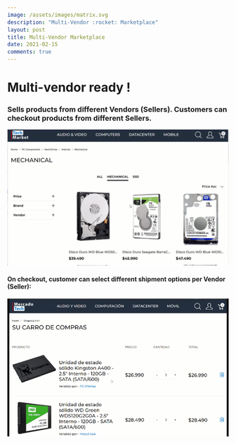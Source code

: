 ```yaml
---
image: /assets/images/matrix.svg
description: "Multi-Vendor :rocket: Marketplace"
layout: post
title: Multi-Vendor Marketplace
date: 2021-02-15
comments: true
---
```

# Multi-vendor ready !

### Sells products from different Vendors (Sellers). Customers can checkout products from different Sellers.

![](/assets/images/multi-vendor10.gif)

#### On checkout, customer can select different shipment options per Vendor (Seller):

![](/assets/images/multi-vendor-shiping.gif)